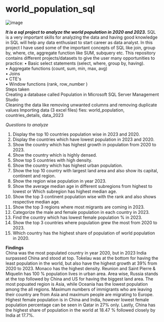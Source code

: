 # world_population_sql
![image](https://user-images.githubusercontent.com/123319398/229375408-6ea95bc9-9990-4749-a450-1d448fd1c097.png)


***It is a sql project to analyze the world population in 2020 and 2023.***
SQL is a very important skills for analyzing the data and having good knowledge in SQL will help any data enthusiast to start career as data analyst. In this project I have used some of the important concepts of SQL like join, group by, where, cte, aggregate function like SUM, subquery etc.
This repository contains different projects/datasets to give the user many opportunities to practice:
•	Basic select statements (select, where, group by, having).  
•	Aggregate functions (count, sum, min, max, avg)  
•	Joins  
•	CTE's  
•	Window functions (rank, row_number )  
Steps taken  
Creating a database called Population in Microsoft SQL Server Management Studio  
Cleaning the data like removing unwanted columns and removing duplicate values
Importing data (3 excel files)
fies: world_population, countries_details, data_2023

*Questions to analyze*
1. Display the top 10 countries population wise in 2023 and 2020.  
2. Display the countries which have lowest population in 2023 and 2020.  
3. Show the country which has highest growth in population from 2020 to 2023.  
4. Show the country which is highly densed.  
5. Show top 5 countries with high density.  
6. Show the country which has highest urban population.  
7. Show the top 10 country with largest land area and also show its capital, continent and  region.  
8. Show the region wise population in year 2023.  
9. Show the average median age in different subregions from highest to lowest or Which subregion has highest median age.  
10. Show the top 3 continent population wise with the rank and also shows respective median age.  
11. Show the top 3 regions where most migrants are coming in 2023.  
12. Categorize the male and female population in each country in 2023.  
13. Find the country which has lowest female population % in 2023.  
14. Show the top 3 countries where population grew the most from 2020 to 2023.  
15. Which country has the highest share of population of world population in 2020. 

**Findings**  
China was the most populated country in year 2020, but in 2023 India surpassed China and stood at top. Tokelau was at the bottom for having the least population in the world, but also have the highest growth at 39% from 2020 to 2023. Monaco has the highest density. Reunion and Saint Pierre & Miquelin has 100 % population lives in urban area. Area wise, Russia stands at the top followed by China and US for having the biggest land area. The most popuated region is Asia, while Oceania has the lowest population among the all regions. Maximum numbers of immigrants who are leaving their country are from Asia and maximum people are migrating to Europe. Highest female population is in China and India, however lowest female population percentage can be seen in Qatar in 27% only. Lastly, China has the highest share of population in the world at 18.47 % followed closely by India at 17.7%.

